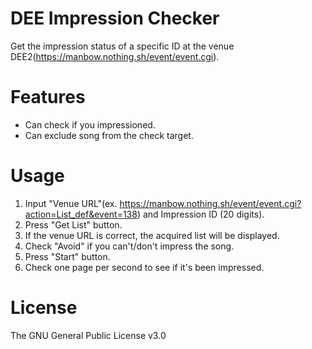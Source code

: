 # DEE Impression Checker

Get the impression status of a specific ID at the venue DEE2(https://manbow.nothing.sh/event/event.cgi).

# Features

- Can check if you impressioned.
- Can exclude song from the check target. 

# Usage

1. Input "Venue URL"(ex. https://manbow.nothing.sh/event/event.cgi?action=List_def&event=138) and Impression ID (20 digits).
1. Press "Get List" button.
1. If the venue URL is correct, the acquired list will be displayed. 
1. Check "Avoid" if you can't/don't impress the song.
1. Press "Start" button.
1. Check one page per second to see if it's been impressed.

# License

The GNU General Public License v3.0

